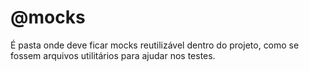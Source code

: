 # @mocks

É pasta onde deve ficar mocks reutilizável dentro do projeto, como se fossem arquivos utilitários para ajudar nos testes.